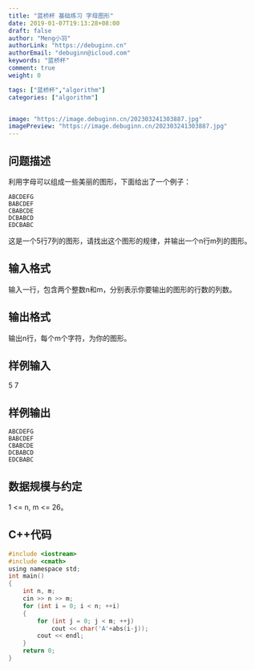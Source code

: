 ```yaml
---
title: "蓝桥杯 基础练习 字母图形"
date: 2019-01-07T19:13:28+08:00
draft: false
author: "Meng小羽"
authorLink: "https://debuginn.cn"
authorEmail: "debuginn@icloud.com"
keywords: "蓝桥杯"
comment: true
weight: 0

tags: ["蓝桥杯","algorithm"]
categories: ["algorithm"]


image: "https://image.debuginn.cn/202303241303887.jpg"
imagePreview: "https://image.debuginn.cn/202303241303887.jpg"
---
```


## 问题描述

利用字母可以组成一些美丽的图形，下面给出了一个例子：

```shell
ABCDEFG
BABCDEF
CBABCDE
DCBABCD
EDCBABC
```

这是一个5行7列的图形，请找出这个图形的规律，并输出一个n行m列的图形。

## 输入格式

输入一行，包含两个整数n和m，分别表示你要输出的图形的行数的列数。

## 输出格式

输出n行，每个m个字符，为你的图形。

## 样例输入
5 7

## 样例输出

```shell
ABCDEFG
BABCDEF
CBABCDE
DCBABCD
EDCBABC
```

## 数据规模与约定

1 <= n, m <= 26。

## C++代码

```c
#include <iostream>
#include <cmath>
using namespace std;
int main()
{
    int n, m;
    cin >> n >> m;
    for (int i = 0; i < n; ++i)
    {
        for (int j = 0; j < m; ++j)
            cout << char('A'+abs(i-j));
        cout << endl;
    }
    return 0;
}
```

